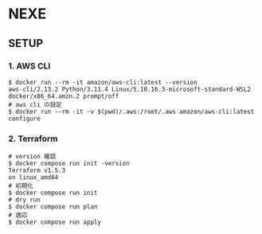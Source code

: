 # NEXE

## SETUP

### 1. AWS CLI

```shell
$ docker run --rm -it amazon/aws-cli:latest --version
aws-cli/2.13.2 Python/3.11.4 Linux/5.10.16.3-microsoft-standard-WSL2 docker/x86_64.amzn.2 prompt/off
# aws cli の設定
$ docker run --rm -it -v $(pwd)/.aws:/root/.aws amazon/aws-cli:latest configure
```

### 2. Terraform

```shell
# version 確認
$ docker compose run init -version
Terraform v1.5.3
on linux_amd64
# 初期化
$ docker compose run init
# dry run
$ docker compose run plan
# 適応
$ docker compose run apply
```
